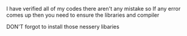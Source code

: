 I have verified all of my codes there aren't any mistake so If any error comes up then you need to ensure the libraries and compiler 

DON'T forgot to install those nessery libaries
